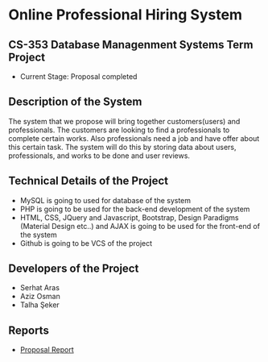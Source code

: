# Online Professional Hiring System
## CS-353 Database Managenment Systems Term Project 

- Current Stage:
                  Proposal completed       

## Description of the System 

The system that we propose will bring together customers(users) and professionals. The customers are looking to find a professionals to complete certain works. Also professionals need a job and have offer about this certain task. The system will do this by storing data about users, professionals, and works to be done and user reviews.

## Technical Details of the Project

- MySQL is going to used for database of the system
- PHP is going to be used for the back-end development of the system
- HTML, CSS, JQuery and Javascript, Bootstrap, Design Paradigms (Material Design etc..) and AJAX is going to be used for the front-end of the system
- Github is going to be VCS of the project

## Developers of the Project

- Serhat Aras 
- Aziz Osman
- Talha Şeker

## Reports
- [Proposal Report](https://github.com/serhataras/# "Proposal Report")
